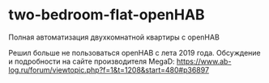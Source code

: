 # two-bedroom-flat-openHAB
Полная автоматизация двухкомнатной квартиры c openHAB

Решил больше не пользоваться openHAB с лета 2019 года.
Обсуждение и подробности на сайте производителя MegaD: https://www.ab-log.ru/forum/viewtopic.php?f=1&t=1208&start=480#p36897
